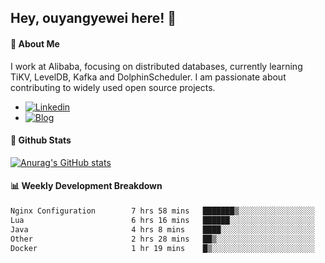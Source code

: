 ## Hey, ouyangyewei here! :wave:

#### :rocket: About Me
I work at Alibaba, focusing on distributed databases, currently learning TiKV, LevelDB, Kafka and DolphinScheduler. I am passionate about contributing to widely used open source projects.

- [![Linkedin](https://img.shields.io/badge/LinkedIn-ouyangyewei-blue)](https://www.linkedin.com/in/ouyangyewei/)
- [![Blog](https://img.shields.io/badge/Blog-yeweiouyang-orange)](https://blog.csdn.net/yeweiouyang)

#### :star2: Github Stats
[![Anurag's GitHub stats](https://github-readme-stats.vercel.app/api?username=ouyangyewei&show_icons=true&cache_seconds=3600&theme=tokyonight)](https://github.com/anuraghazra/github-readme-stats)

#### :bar_chart: Weekly Development Breakdown
<!--START_SECTION:waka-->

```txt
Nginx Configuration        7 hrs 58 mins   ███████▒░░░░░░░░░░░░░░░░░   29.84 %
Lua                        6 hrs 16 mins   ██████░░░░░░░░░░░░░░░░░░░   23.48 %
Java                       4 hrs 8 mins    ████░░░░░░░░░░░░░░░░░░░░░   15.50 %
Other                      2 hrs 28 mins   ██▒░░░░░░░░░░░░░░░░░░░░░░   09.29 %
Docker                     1 hr 19 mins    █▒░░░░░░░░░░░░░░░░░░░░░░░   04.95 %
```

<!--END_SECTION:waka-->
